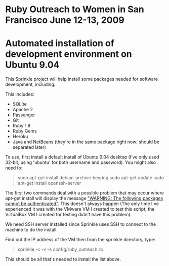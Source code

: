 # Ruby Outreach to Women in San Francisco June 12-13, 2009
# Automated installation of development environment on Ubuntu 9.04

This Sprinkle project will help install some packages needed for software
development, including:

This includes:

* SQLite
* Apache 2
* Passenger
* Git
* Ruby 1.8
* Ruby Gems
* Heroku
* Java and NetBeans (they're in the same package right now; should be separated later)

To use, first install a default install of Ubuntu 9.04 desktop (I've only used
32-bit, using 'ubuntu' for both username and password). You might also need to:

> sudo apt-get install debian-archive-keyring
> sudo apt-get update
> sudo apt-get install openssh-server

The first two commands deal with a possible problem that may occur where
apt-get install will display the message ["WARNING: The following packages
cannot be authenticated"][1]. This doesn't always happen (The only time I've 
experienced it was with the VMware VM I created to test this script; the
VirtualBox VM I created for testing didn't have this problem).

We need SSH server installed since Sprinkle uses SSH to connect to the machine 
to do the install.

Find out the IP address of the VM then from the sprinkle directory, type:

> sprinkle -c -v -s config/ruby_outreach.rb

This should be all that's needed to install the list above. 

[1]: http://changelog.complete.org/archives/496-how-to-solve-the-following-packages-cannot-be-authenticated
